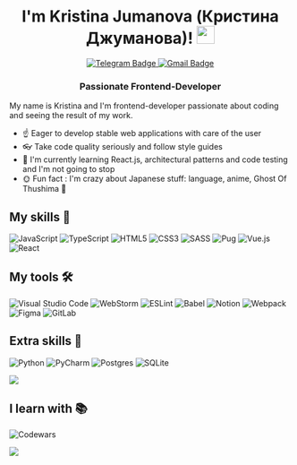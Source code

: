 <h1 align="center">I'm Kristina Jumanova (Кристина Джуманова)!
<img src="https://github.com/blackcater/blackcater/raw/main/images/Hi.gif" height="32"/></h1>
<div id="badges" align="center">
<!--   <a href="your-linkedin-URL">
    <img src="https://img.shields.io/badge/linkedin-%230077B5.svg?style=for-the-badge&logo=linkedin&logoColor=white" alt="LinkedIn Badge"/>
  </a> -->
  <a href="https://t.me/kristina_jojo">
    <img src="https://img.shields.io/badge/Telegram-2CA5E0?style=for-the-badge&logo=telegram&logoColor=white" alt="Telegram Badge"/>
  </a>
  <a href="mailto:kristina.jumanova@gmail.com">
    <img src="https://img.shields.io/badge/Gmail-D14836?style=for-the-badge&logo=gmail&logoColor=white" alt="Gmail Badge"/>
  </a>
</div>
<h3 align="center">Passionate Frontend-Developer</h3>

My name is Kristina and I'm frontend-developer passionate about coding and seeing the result of my work.

- :point_up: Eager to develop stable web applications with care of the user
- :eyeglasses: Take code quality seriously and follow style guides
- 🌱 I'm currently learning React.js, architectural patterns and code testing and I'm not going to stop
- :sun_with_face: Fun fact : I'm crazy about Japanese stuff: language, anime, Ghost Of Thushima :mount_fuji:

## My skills :muscle:
![JavaScript](https://img.shields.io/badge/javascript-%23323330.svg?style=for-the-badge&logo=javascript&logoColor=%23F7DF1E)
![TypeScript](https://img.shields.io/badge/typescript-%23007ACC.svg?style=for-the-badge&logo=typescript&logoColor=white)
![HTML5](https://img.shields.io/badge/html5-%23E34F26.svg?style=for-the-badge&logo=html5&logoColor=white)
![CSS3](https://img.shields.io/badge/css3-%231572B6.svg?style=for-the-badge&logo=css3&logoColor=white)
![SASS](https://img.shields.io/badge/SASS-hotpink.svg?style=for-the-badge&logo=SASS&logoColor=white)
![Pug](https://img.shields.io/badge/Pug-FFF?style=for-the-badge&logo=pug&logoColor=A86454)
![Vue.js](https://img.shields.io/badge/vuejs-%2335495e.svg?style=for-the-badge&logo=vuedotjs&logoColor=%234FC08D)
![React](https://img.shields.io/badge/react-%2320232a.svg?style=for-the-badge&logo=react&logoColor=%2361DAFB) 


## My tools 🛠️
![Visual Studio Code](https://img.shields.io/badge/Visual%20Studio%20Code-0078d7.svg?style=for-the-badge&logo=visual-studio-code&logoColor=white)
![WebStorm](https://img.shields.io/badge/webstorm-143?style=for-the-badge&logo=webstorm&logoColor=white&color=black)
![ESLint](https://img.shields.io/badge/ESLint-4B3263?style=for-the-badge&logo=eslint&logoColor=white)
![Babel](https://img.shields.io/badge/Babel-F9DC3e?style=for-the-badge&logo=babel&logoColor=black)
![Notion](https://img.shields.io/badge/Notion-%23000000.svg?style=for-the-badge&logo=notion&logoColor=white)
![Webpack](https://img.shields.io/badge/webpack-%238DD6F9.svg?style=for-the-badge&logo=webpack&logoColor=black)
![Figma](https://img.shields.io/badge/figma-%23F24E1E.svg?style=for-the-badge&logo=figma&logoColor=white)
![GitLab](https://img.shields.io/badge/gitlab-%23181717.svg?style=for-the-badge&logo=gitlab&logoColor=white)
<!-- [![My Skills](https://skillicons.dev/icons?i=js,ts,html,css,sass,vue,react,webpack,pug,figma,gitlab,bash,py,postgres,sqlite,matlab&perline=5)]() -->


## Extra skills :metal:
![Python](https://img.shields.io/badge/python-3670A0?style=for-the-badge&logo=python&logoColor=ffdd54)
![PyCharm](https://img.shields.io/badge/pycharm-143?style=for-the-badge&logo=pycharm&logoColor=black&color=black&labelColor=green)
![Postgres](https://img.shields.io/badge/postgres-%23316192.svg?style=for-the-badge&logo=postgresql&logoColor=white)
![SQLite](https://img.shields.io/badge/sqlite-%2307405e.svg?style=for-the-badge&logo=sqlite&logoColor=white)

<a href="https://www.mathworks.com/products/matlab.html" target="_blank"><img src="https://skillicons.dev/icons?i=matlab&perline=5"></a>


## I learn with :books:
<!-- [![codewars](https://www.codewars.com/users/theAshbringer/badges/large)](https://www.codewars.com/users/theAshbringer)    -->
![Codewars](https://github.r2v.ch/codewars?user=theAshbringer&top_languages=true)

<a href="https://www.youtube.com/channel/UCDzGdB9TTgFm8jRXn1tBdoA" target="_blank"><img src="https://img.shields.io/badge/YouTube-%23FF0000.svg?style=for-the-badge&logo=YouTube&logoColor=white"></a>
